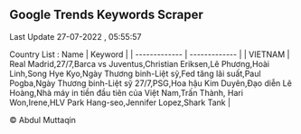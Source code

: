 

## Google Trends Keywords Scraper 
 
Last Update 27-07-2022 , 05:55:57

Country List :
 Name  | Keyword |
| ------------- | ------------- |
| VIETNAM | Real Madrid,27/7,Barca vs Juventus,Christian Eriksen,Lê Phương,Hoài Linh,Song Hye Kyo,Ngày Thương binh-Liệt sỹ,Fed tăng lãi suất,Paul Pogba,Ngày Thương binh-Liệt sỹ 27/7,PSG,Hoa hậu Kim Duyên,Đạo diễn Lê Hoàng,Nhà máy in tiền đầu tiên của Việt Nam,Trấn Thành, Hari Won,Irene,HLV Park Hang-seo,Jennifer Lopez,Shark Tank |



© Abdul Muttaqin 
